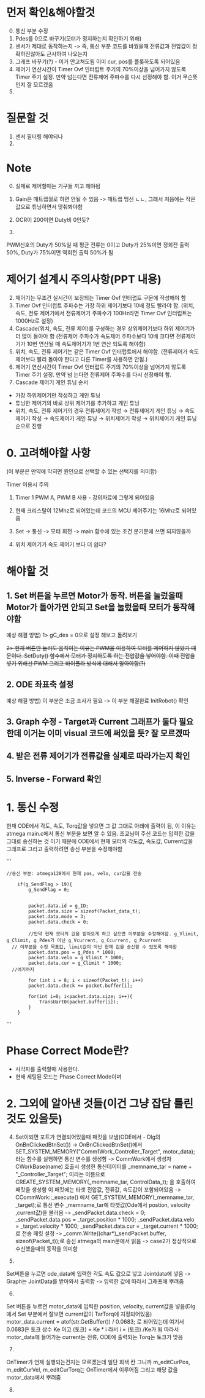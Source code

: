 # 먼저 확인&해야할것
0. 통신 부분 수정
1. Pdes를 0으로 바꾸기(모터가 정지하는지 확인하기 위해)
2. 센서가 제대로 동작하는지 -> 즉, 통신 부분 코드를 바꿨을때 전류값과 전압값이 정확하진않아도 근사하여 나오는지
3. 그래프 바꾸기(?) - 이거 안고쳐도됨 이미 cur, pos를 플롯하도록 되어있음
4. 제어기 연산시간이 Timer Ovf 인터럽트 주기의 70%이상을 넘어가지 않도록 Timer 주기 설정. 만약 넘는다면 전류제어 주파수를 다시 선정해야 함.
이거 무슨뜻인지 잘 모르겠음
5. 

# 질문할 것
1. 센서 필터링 해야되나
2. 



# Note
0. 실제로 제어할때는 기구들 끼고 해야됨
1. Gain은 매트랩껄로 하면 안될 수 있음 -> 매트랩 맹신 ㄴㄴ, 그래서 처음에는 작은 값으로 튜닝하면서 맞춰봐야함
2. OCR이 200이면 Duty비 0인듯?

3.
PWM신호의 Duty가 50%일 때 평균 전류는
0이고 Duty가 25%이면 정회전 출력 50%, 
Duty가 75%이면 역회전 출력 50%가 됨


# 제어기 설계시 주의사항(PPT 내용)
2. 제어기는 무조건 실시간이 보장되는 Timer Ovf 인터럽트 구문에 작성해야 함
3. Timer Ovf 인터럽트 주파수는 가장 하위 제어기보다 10배 정도 빨라야 함.
(위치, 속도, 전류 제어기에서 전류제어기 주파수가 100Hz라면 Timer Ovf 인터럽트는 1000Hz로 설정)
4. Cascade(위치, 속도, 전류 제어)를 구성하는 경우 상위제어기보다 하위 제어기가 더 많이 돌아야 함
(전류제어 주파수가 속도제어 주파수보다 10배 크다면 전류제어기가 10번 연산될 때 속도제어기가 1번
연산 되도록 해야함)
5. 위치, 속도, 전류 제어기는 같은 Timer Ovf 인터럽트에서 해야함.
(전류제어가 속도제어보다 빨리 돌아야 한다고 다른 Timer를 사용하면 안됨.)
6. 제어기 연산시간이 Timer Ovf 인터럽트 주기의 70%이상을 넘어가지 않도록 Timer 주기 설정. 만약 넘
는다면 전류제어 주파수를 다시 선정해야 함.
7. Cascade 제어기 게인 튜닝 순서
- 가장 하위제어기만 작성하고 게인 튜닝
- 튜닝한 제어기의 바로 상위 제어기를 추가하고 게인 튜닝
- 위치, 속도, 전류 제어기의 경우 전류제어기 작성 → 전류제어기 게인 튜닝 → 속도제어기 작성 →
속도제어기 게인 튜닝 → 위치제어기 작성 → 위치제어기 게인 튜닝 순으로 진행



# 0. 고려해야할 사항
(이 부분은 만약에 막히면 원인으로 선택할 수 있는 선택지를 의미함)

Timer 이용시 주의
1. Timer 1 PWM A, PWM B 사용 - 강의자료에 그렇게 되어있음

1. 현재 크리스탈이 12Mhz로 되어있는데 코드의 MCU 제어주기는 16Mhz로 되어있음
2. Set -> 통신 -> 모터 회전 -> main 함수에 있는 조건 분기문에 쓰면 되지않을까
3. 위치 제어기가 속도 제어기 보다 더 쉽다?

# 해야할 것
## 1. Set 버튼을 누르면 Motor가 동작. 버튼을 눌렀을때 Motor가 돌아가면 안되고 Set을 눌렀을때 모터가 동작해야함
예상 해결 방법) 
1> gC_des = 0으로 설정 해보고 돌려보기

~~2> 현재 버튼만 눌러도 움직이는 이유는 PWM을 이용하여 모터를 제어하지 않았기 때문이다.
SetDuty() 함수에서 모터가 정지하도록 하는 전압값을 넣어야함. 이때 전압을 넣기 위해선 PWM 그리고 바이폴라 방식에 대해서 알아야함(?)~~

## 2. ODE 좌표축 설정
예상 해결 방법) 이 부분은 조금 조사가 필요
-> 이 부분 해결완료 InitRobot() 확인

## 3. Graph 수정 - Target과 Current 그래프가 둘다 필요한데 이거는 이미 visual 코드에 써있을 듯? 잘 모르겠따

## 4. 받은 전류 제어기가 전류값을 실제로 따라가는지 확인

## 5. Inverse - Forward 확인



# 1. 통신 수정
현재 ODE에서 각도, 속도, Torq값을 넣으면 그 값 그대로 아래에 출력이 됨, 이 이유는 atmega main.c에서 통신 부분을 보면 알 수 있음. 조교님이 주신 코드는 입력한 값을 그대로 송신하는 것
이기 때문에 ODE에서 현재 모터의 각도값, 속도값, Current값을 그래프로 그리고 출력하려면 송신 부분을 수정해야함

''' 

    //송신 부분: atmega128에서 현재 pos, velo, cur값을 전송

		if(g_SendFlag > 19){
			g_SendFlag = 0;			

				
			packet.data.id = g_ID;
			packet.data.size = sizeof(Packet_data_t);
			packet.data.mode = 3;
			packet.data.check = 0;
			
			//만약 현재 모터의 값을 받아오게 하고 싶으면 이부분을 수정해야함. g_Vlimit, g_Climit, g_Pdes가 아닌 g_Vcurrent, g_Ccurrent, g_Pcurrent
      // 이부분을 수정 목표값, limit값이 아닌 현재 값을 송신할 수 있도록 해야함
			packet.data.pos = g_Pdes * 1000; 
			packet.data.velo = g_Vlimit * 1000;
			packet.data.cur = g_Climit * 1000; 
      //여기까지
			
			for (int i = 8; i < sizeof(Packet_t); i++)
			packet.data.check += packet.buffer[i];
			
			for(int i=0; i<packet.data.size; i++){
				TransUart0(packet.buffer[i]);
			}
		}


'''

# Phase Correct Mode란?
- 사각파를 출력할때 사용한다.
- 현재 세팅된 모드는 Phase Correct Mode이며 


# 2. 그외에 알아낸 것들(이건 그냥 잡담 틀린 것도 있을듯)
4. Set이되면 포트가 연결되어있을때 패킷을 보냄(ODE에서 - Dlg의 OnBnClickedBtnSet()) ->
OnBnClickedBtnSet()에서 SET_SYSTEM_MEMORY("Comm1Work_Controller_Target", motor_data); 라는 함수를 실행하면 통신 변수를 생성함
-> CommWork에서 생성자 CWorkBase(name) 호출시 생성한 통신데이터를 _memname_tar = name + "_Controller_Target"; 이라는 이름으로 CREATE_SYSTEM_MEMORY(_memname_tar, ControlData_t);
을 호출하여 패킷을 생성함 이 패킷에는 타겟 전압값, 전류값, 속도값이 포함되어있음
->  CCommWork::_execute() 에서 GET_SYSTEM_MEMORY(_memname_tar, _target);로 통신 변수 _memname_tar에 타겟값(Ode에서 postion, velocity ,current값)을 불러옴
-> _sendPacket.data.check = 0;
		_sendPacket.data.pos = _target.position * 1000;
		_sendPacket.data.velo = _target.velocity * 1000;
		_sendPacket.data.cur = _target.current * 1000; 로 전송 패킷 설정
->  _comm.Write((char*)_sendPacket.buffer, sizeof(Packet_t));로 송신
 atmega의 main문에서 읽음
->  case2가 정상적으로 수신했을때의 동작을 의미함

5. 
Set버튼을 누르면 ode_data에 입력한 각도 속도 값으로 넣고 Jointdata에 넣음 -> Graph는 JointData를 받아와서 출력함 -> 입력한 값에 따라서 그래프에 뿌려줌

6. 
Set 버튼을 누르면 motor_data에 입력한 position, velocity, current값을 넣음(Dlg에서 Set 부분에서 잘보면 current값이 TarTorq에 지정되어있음)
motor_data.current = atof(str.GetBuffer()) / 0.0683; 로 되어있는데 여기서 0.0683은 토크 상수 Ke 이고 (토크) = Ke * i 라서 i = (토크) /Ke가 됨
따라서 motor_data에 들어가는 current는 전류, ODE에 출력되는 Torq는 토크가 맞음

 
7.
OnTimer가 언제 실행되는건지는 모르겠는데 일단 회색 칸 그니까 m_editCurPos, m_editCurVel, m_editCurTorq는 OnTimer에서 이루어짐
그리고 해당 값을 motor_data에서 뿌려줌

8. 
